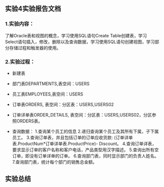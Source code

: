 ## 实验4实验报告文档

### 1.实验内容：
了解Oracle表和视图的概念，学习使用SQL语句Create Table创建表，学习Select语句插入，修改，删除以及查询数据，学习使用SQL语句创建视图，学习部分存储过程和触发器的使用。

### 2.实验过程：

- 新建表

- 部门表DEPARTMENTS,表空间：USERS




- 员工表EMPLOYEES,表空间：USERS



- 订单表ORDERS, 表空间：分区表：USERS,USERS02


- 订单详单表ORDER_DETAILS, 表空间：分区表：USERS,USERS02，分区参照ORDERS表。

- 查询数据：
    1.查询某个员工的信息
    2.递归查询某个员工及其所有下属，子下属员工。
    3.查询订单表，并且包括订单的订单应收货款: (订单详单表.ProductNum*订单详单表.ProductPrice)- Discount。
    4.查询订单详表，要求显示订单的客户名称和客户电话，产品类型用汉字描述。
    5.查询出所有空订单，即没有订单详单的订单。
    6.查询部门表，同时显示部门的负责人姓名。
    7.查询部门表，统计每个部门的销售总金额。



## 实验总结

